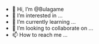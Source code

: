 - 👋 Hi, I’m @Bulagame
- 👀 I’m interested in ...
- 🌱 I’m currently learning ...
- 💞️ I’m looking to collaborate on ...
- 📫 How to reach me ...

<!---
Bulagame/Bulagame is a ✨ special ✨ repository because its `README.md` (this file) appears on your GitHub profile.
You can click the Preview link to take a look at your changes.
--->
